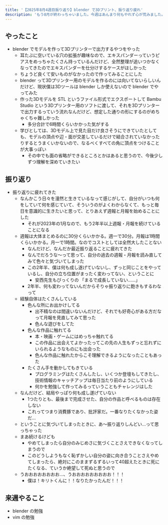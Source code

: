 ```yaml
---
title: '【2025年8月4週目振り返り】blender で3Dプリント、振り返り疲れ'
description: 'もう8月が終わっちゃいました。今週はあんまり何もやれず心が荒みました。'
---
```


## やったこと

- blender でモデルを作って3Dプリンターで出力するやつをやった
  - 耳たぶに空いている穴の拡張が趣味なので、エキスパンダーっていうピアスをめっちゃたくさん持っているんだけど、全然整理が追いつかなくなってきたのでエキスパンダーを仕分けするケースがほしかった
  - ちょうど良くて安いものがなかったので作ってみることにした
  - blender って3Dプリンター用のモデルを作るのには向いてないらしいんだけど、現状僕は3Dツールは blender しか使えないので blender でやってみた
  - 作った3Dモデルを STL というファイル形式でエクスポートして Bambu Studio という3Dプリンター用のソフトに渡して、それを3Dプリンターで出力するっていう流れなんだけど、想定した通りの形にするのがめちゃくちゃ難しかった
    - 多分合計で6時間くらいかかった気がする
  - 学びとしては、3Dモデル上で見た目だけ良さそうにできていたとしても、モデルの頂点や辺・面が交差しているだけで結合されていなかったりするとうまくいかないので、なるべくすべての角に頂点をつけることが大事っぽい
    - その中でも面の省略ができるところとかはあると思うので、今後少しずつ理解を深めていきたい

## 振り返り

- 振り返りに疲れてきた
  - なんかこう日々を漫然と生きているなって感じがして、自分がいつも何をしていて何を感じていて、そういうのがよくわからなくて、もっと毎日を意識的に生きたいと思って、とりあえず週報と月報を始めることにした
    - それが2023年の1月なので、もう2年半以上週報・月報を続けていることになる
  - 週報は大体まとめるのに30分くらいかかる。週一で30分。月報は1時間くらいかかる。月一で1時間。なのでコストとしては全然大したことない
    - なんだけど、なんだか最近振り返ることに疲れてきた
    - なんでだろうな～って思って、自分の過去の週報・月報を読み直してみて色々と気づいてしまった
    - この2年半、僕は何も成し遂げていないし、ずっと同じことをやっているし、自分の立ち位置がまったく変わってない、ということに
      - 安西先生もびっくりの 「まるで成長していない……」
    - 2年半、何も変わってないんだからそりゃ振り返りに飽きもするわなって
  - 経験自体はたくさんしている
    - 色んな所にお出かけしてる
      - 出不精なのは間違いないんだけど、それでも好奇心がある方だなって月報を見直してみて思った
      - 色んな遊びをしてた
    - 色んな作品に触れてる
      - 本・映画・ゲームにはめっちゃ触れてる
      - この作品に出会えてよかったってこの先の人生もずっと忘れずにいられるようなものにも出会った
      - 色んな作品に触れたからこそ理解できるようになったこともあった
    - たくさん手を動かしてもきている
      - プログラミングはたくさんしたし、いくつか登壇もしてきたし、技術情報のキャッチアップは毎日当たり前のようにしている
      - 何かを勉強して作ってみるっていうこともチャレンジはした
  - なんだけど、結局やっぱり何も成し遂げていない
    - 1つたりとも、最後まで完成させた、自分の作品と呼べるものは存在しない
    - これってつまり消費豚であり、批評家だ。一番なりたくなかった姿だ…
  - ということに気づいてしまったときに、あ～振り返りしんどい…って思っちゃった
  - まあ続けるけども
    - やめてしまったら自分のみじめさに気づくことさえできなくなってしまうので
    - このどうしようもなく恥ずかしい自分の姿に向き合うことさえやめてしまったら、絶対にこのままずるずるいって40超えたときに死にたくなる、ていうか絶望して死ぬと思うので
  - うおおおおおおおお…、うおおおおおおおおお！！！
    - 僕は！キリトくんに！！なりたかったんだ！！！

## 来週やること

- blender の勉強
- vim の勉強
